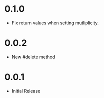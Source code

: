 # 0.1.0
- Fix return values when setting mutliplicity.

# 0.0.2
- New #delete method

# 0.0.1
- Initial Release
